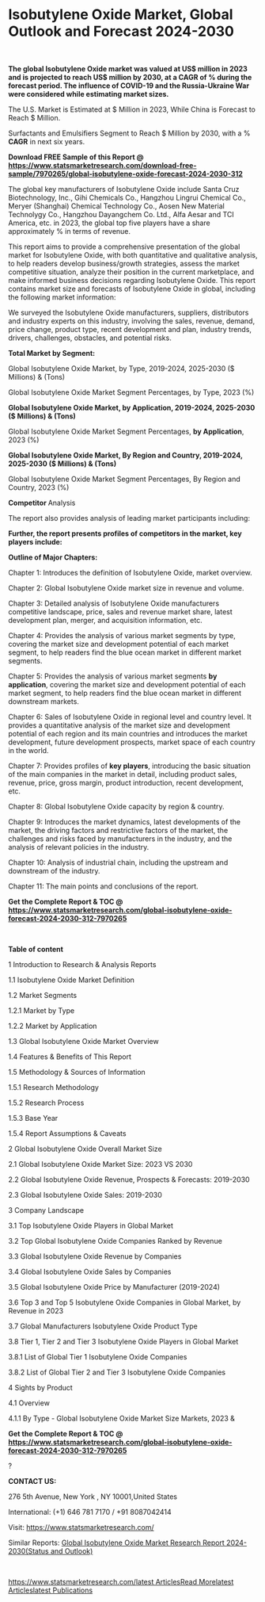 <h1>Isobutylene Oxide Market, Global Outlook and Forecast 2024-2030</h1><br/><p><strong>The global Isobutylene Oxide market was valued at US$ million in 2023 and is projected to reach US$ million by 2030, at a <strong>CAGR</strong> of % during the forecast period. The influence of COVID-19 and the Russia-Ukraine War were considered while estimating market sizes.</strong></p>
 
 
 
 <p>The U.S. Market is Estimated at $ Million in 2023, While China is Forecast to Reach $ Million.</p>
 
 
 
 <p>Surfactants and Emulsifiers Segment to Reach $ Million by 2030, with a % <strong>CAGR</strong> in next six years.</p>
 
 
 
 <p><strong>Download FREE Sample of this Report @ <a href="https://www.statsmarketresearch.com/download-free-sample/7970265/global-isobutylene-oxide-forecast-2024-2030-312">https://www.statsmarketresearch.com/download-free-sample/7970265/global-isobutylene-oxide-forecast-2024-2030-312</a></strong></p>
 
 
 
 <p>The global key manufacturers of Isobutylene Oxide include Santa Cruz Biotechnology, Inc., Gihi Chemicals Co., Hangzhou Lingrui Chemical Co., Meryer (Shanghai) Chemical Technology Co., Aosen New Material Technolygy Co., Hangzhou Dayangchem Co. Ltd., Alfa Aesar and TCI America, etc. in 2023, the global top five players have a share approximately % in terms of revenue.</p>
 
 
 
 <p>This report aims to provide a comprehensive presentation of the global market for Isobutylene Oxide, with both quantitative and qualitative analysis, to help readers develop business/growth strategies, assess the market competitive situation, analyze their position in the current marketplace, and make informed business decisions regarding Isobutylene Oxide. This report contains market size and forecasts of Isobutylene Oxide in global, including the following market information:</p>
 
 
 
 <p>We surveyed the Isobutylene Oxide manufacturers, suppliers, distributors and industry experts on this industry, involving the sales, revenue, demand, price change, product type, recent development and plan, industry trends, drivers, challenges, obstacles, and potential risks.</p>
 
 
 
 <p><strong>Total Market by Segment:</strong></p>
 
 
 
 <p>Global Isobutylene Oxide Market, by Type, 2019-2024, 2025-2030 ($ Millions) & (Tons)</p>
 
 
 
 <p>Global Isobutylene Oxide Market Segment Percentages, by Type, 2023 (%)</p>
 
 
 
 <p><strong>Global Isobutylene Oxide Market, <strong>by Application</strong>, 2019-2024, 2025-2030 ($ Millions) & (Tons)</strong></p>
 
 
 
 <p>Global Isobutylene Oxide Market Segment Percentages, <strong>by Application</strong>, 2023 (%)</p>
 
 
 
 <p><strong>Global Isobutylene Oxide Market, By Region and Country, 2019-2024, 2025-2030 ($ Millions) & (Tons)</strong></p>
 
 
 
 <p>Global Isobutylene Oxide Market Segment Percentages, By Region and Country, 2023 (%)</p>
 
 
 
 <p><strong>Competitor </strong>Analysis</p>
 
 
 
 <p>The report also provides analysis of leading market participants including:</p>
 
 
 
 <p><strong>Further, the report presents profiles of competitors in the market, <strong>key players</strong> include:</strong></p>
 
 
 
 <p><strong>Outline of Major Chapters:</strong></p>
 
 
 
 <p>Chapter 1: Introduces the definition of Isobutylene Oxide, market overview.</p>
 
 
 
 <p>Chapter 2: Global Isobutylene Oxide market size in revenue and volume.</p>
 
 
 
 <p>Chapter 3: Detailed analysis of Isobutylene Oxide manufacturers competitive landscape, price, sales and revenue market share, latest development plan, merger, and acquisition information, etc.</p>
 
 
 
 <p>Chapter 4: Provides the analysis of various market segments by type, covering the market size and development potential of each market segment, to help readers find the blue ocean market in different market segments.</p>
 
 
 
 <p>Chapter 5: Provides the analysis of various market segments <strong>by application</strong>, covering the market size and development potential of each market segment, to help readers find the blue ocean market in different downstream markets.</p>
 
 
 
 <p>Chapter 6: Sales of Isobutylene Oxide in regional level and country level. It provides a quantitative analysis of the market size and development potential of each region and its main countries and introduces the market development, future development prospects, market space of each country in the world.</p>
 
 
 
 <p>Chapter 7: Provides profiles of <strong>key players</strong>, introducing the basic situation of the main companies in the market in detail, including product sales, revenue, price, gross margin, product introduction, recent development, etc.</p>
 
 
 
 <p>Chapter 8: Global Isobutylene Oxide capacity by region & country.</p>
 
 
 
 <p>Chapter 9: Introduces the market dynamics, latest developments of the market, the driving factors and restrictive factors of the market, the challenges and risks faced by manufacturers in the industry, and the analysis of relevant policies in the industry.</p>
 
 
 
 <p>Chapter 10: Analysis of industrial chain, including the upstream and downstream of the industry.</p>
 
 
 
 <p>Chapter 11: The main points and conclusions of the report.</p>
 
 
 
 <div><b>Get the Complete Report & TOC @ <a href="https://www.statsmarketresearch.com/global-isobutylene-oxide-forecast-2024-2030-312-7970265">https://www.statsmarketresearch.com/global-isobutylene-oxide-forecast-2024-2030-312-7970265</a></b></div>
 
 
 
 <p><br />
 
 <b>Table of content</b></p>
 
 
 
 <p>1 Introduction to Research & Analysis Reports<br />
 
 1.1 Isobutylene Oxide Market Definition<br />
 
 1.2 Market Segments<br />
 
 1.2.1 Market by Type<br />
 
 1.2.2 Market by Application<br />
 
 1.3 Global Isobutylene Oxide Market Overview<br />
 
 1.4 Features & Benefits of This Report<br />
 
 1.5 Methodology & Sources of Information<br />
 
 1.5.1 Research Methodology<br />
 
 1.5.2 Research Process<br />
 
 1.5.3 Base Year<br />
 
 1.5.4 Report Assumptions & Caveats<br />
 
 2 Global Isobutylene Oxide Overall Market Size<br />
 
 2.1 Global Isobutylene Oxide Market Size: 2023 VS 2030<br />
 
 2.2 Global Isobutylene Oxide Revenue, Prospects & Forecasts: 2019-2030<br />
 
 2.3 Global Isobutylene Oxide Sales: 2019-2030<br />
 
 3 Company Landscape<br />
 
 3.1 Top Isobutylene Oxide Players in Global Market<br />
 
 3.2 Top Global Isobutylene Oxide Companies Ranked by Revenue<br />
 
 3.3 Global Isobutylene Oxide Revenue by Companies<br />
 
 3.4 Global Isobutylene Oxide Sales by Companies<br />
 
 3.5 Global Isobutylene Oxide Price by Manufacturer (2019-2024)<br />
 
 3.6 Top 3 and Top 5 Isobutylene Oxide Companies in Global Market, by Revenue in 2023<br />
 
 3.7 Global Manufacturers Isobutylene Oxide Product Type<br />
 
 3.8 Tier 1, Tier 2 and Tier 3 Isobutylene Oxide Players in Global Market<br />
 
 3.8.1 List of Global Tier 1 Isobutylene Oxide Companies<br />
 
 3.8.2 List of Global Tier 2 and Tier 3 Isobutylene Oxide Companies<br />
 
 4 Sights by Product<br />
 
 4.1 Overview<br />
 
 4.1.1 By Type - Global Isobutylene Oxide Market Size Markets, 2023 &</p>
 
 
 
 <div><b>Get the Complete Report & TOC @ <a href="https://www.statsmarketresearch.com/global-isobutylene-oxide-forecast-2024-2030-312-7970265">https://www.statsmarketresearch.com/global-isobutylene-oxide-forecast-2024-2030-312-7970265</a></b></div>
 
 
 
 <p>? </p>
 
 
 
 <p><b>CONTACT US:</b><br />
 
 276 5th Avenue, New York , NY 10001,United States<br />
 
 International: (+1) 646 781 7170 / +91 8087042414<br />
 
 Visit: <a href="https://www.statsmarketresearch.com/">https://www.statsmarketresearch.com/</a><br />
 
 Similar Reports: <a href="https://www.statsmarketresearch.com/global-isobutylene-oxide-forecast-2024-2030-312-7970265">Global Isobutylene Oxide Market Research Report 2024-2030(Status and Outlook)</a><br />
 
 <br />
 
 <a href="https://gyeongbokgung.com">https://www.statsmarketresearch.com/</a><a href="https://hallyeomaritime.com">latest Articles</a><a href="https://jingwansa.com">Read More</a><a href="https://nguoiviet.jp/">latest Articles</a><a href="https://www.intelmarketresearch.com/">latest Publications</a></p>